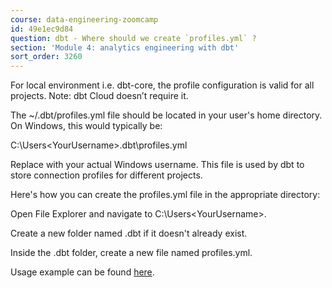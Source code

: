 ```yaml
---
course: data-engineering-zoomcamp
id: 49e1ec9d84
question: dbt - Where should we create `profiles.yml` ?
section: 'Module 4: analytics engineering with dbt'
sort_order: 3260
---
```


For local environment i.e. dbt-core, the profile configuration is valid for all projects. Note: dbt Cloud doesn’t require it.

The ~/.dbt/profiles.yml file should be located in your user's home directory. On Windows, this would typically be:

C:\Users\<YourUsername>\.dbt\profiles.yml

Replace <YourUsername> with your actual Windows username. This file is used by dbt to store connection profiles for different projects.

Here's how you can create the profiles.yml file in the appropriate directory:

Open File Explorer and navigate to C:\Users\<YourUsername>\.

Create a new folder named .dbt if it doesn't already exist.

Inside the .dbt folder, create a new file named profiles.yml.

Usage example can be found [here](https://gist.github.com/pizofreude/ff4d0601f1eb353683d8af8f4b5aac27?permalink_comment_id=5457712#gistcomment-5457712).

